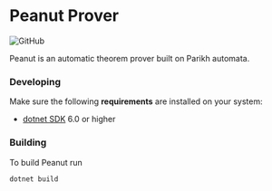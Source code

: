 # Peanut Prover

![GitHub](https://img.shields.io/github/license/PeanutProver/PeanutProver)

Peanut is an automatic theorem prover built on Parikh automata.

### Developing

Make sure the following **requirements** are installed on your system:

- [dotnet SDK](https://www.microsoft.com/net/download/core) 6.0 or higher

### Building

To build Peanut run

```sh
dotnet build
```
